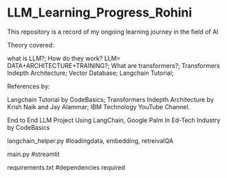 # LLM_Learning_Progress_Rohini
This repository is a record of my ongoing learning journey in the field of AI

Theory covered:

what is LLM?;
How do they work? LLM= DATA+ARCHITECTURE+TRAINING?;
What are transformers?;
Transformers Indepth Architecture;
Vector Database;
Langchain Tutorial;


References by:

Langchain Tutorial by CodeBasics;
Transformers Indepth Architecture by Krish Naik and Jay Alammar;
IBM Technology YouTube Channel.


End to End LLM Project Using LangChain, Google Palm In Ed-Tech Industry by CodeBasics

langchain_helper.py #loadingdata, embedding, retreivalQA

main.py #streamlit

requirements.txt #dependencies required




